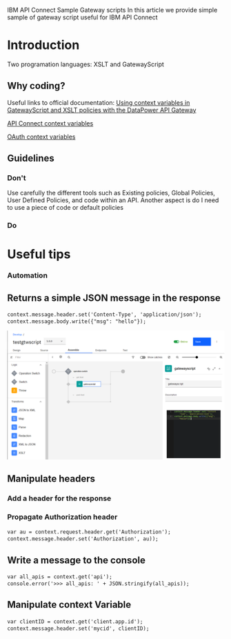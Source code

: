 IBM API Connect Sample Gateway scripts
In this article we provide simple sample of gateway script useful for IBM API Connect

# Introduction
Two programation languages: XSLT and GatewayScript

## Why coding?

Useful links to official documentation:
[Using context variables in GatewayScript and XSLT policies with the DataPower API Gateway](https://www.ibm.com/support/knowledgecenter/SSMNED_v10/com.ibm.apic.toolkit.doc/rapic_apigw_apis_gws_xslt.html)

[API Connect context variables](https://www.ibm.com/support/knowledgecenter/SSMNED_v10/com.ibm.apic.toolkit.doc/rapim_context_var.html)

[OAuth context variables](https://www.ibm.com/support/knowledgecenter/SSMNED_v10/com.ibm.apic.toolkit.doc/rapic_oauth_context_vars.html)

## Guidelines
### Don't
Use carefully the different tools such as Existing policies, Global Policies, User Defined Policies, and code within an API.
Another aspect is do I need to use a piece of code or default policies

### Do

# Useful tips
### Automation

## Returns a simple JSON message in the response
```
context.message.header.set('Content-Type', 'application/json');
context.message.body.write({"msg": "hello"});
```
![Simple gateway script](./images/simpleresponse.png)

## Manipulate headers
### Add a header for the response

### Propagate Authorization header
```
var au = context.request.header.get('Authorization');
context.message.header.set('Authorization', au));
```

## Write a message to the console
```
var all_apis = context.get('api');
console.error('>>> all_apis: ' + JSON.stringify(all_apis));
```

## Manipulate context Variable          
```
var clientID = context.get('client.app.id');
context.message.header.set('mycid', clientID);
```
